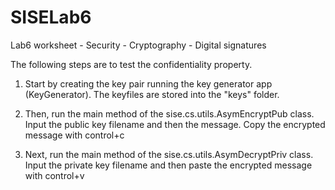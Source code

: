 # SISELab6
Lab6 worksheet  - Security - Cryptography - Digital signatures

The following steps are to test the confidentiality property.

1. Start by creating the key pair running the key generator app (KeyGenerator).
The keyfiles are stored into the "keys" folder.

2. Then, run the main method of the sise.cs.utils.AsymEncryptPub class. 
Input the public key filename and then the message.
Copy the encrypted message with control+c

3. Next, run the main method of the sise.cs.utils.AsymDecryptPriv class. 
Input the private key filename and then paste the encrypted
message with control+v


